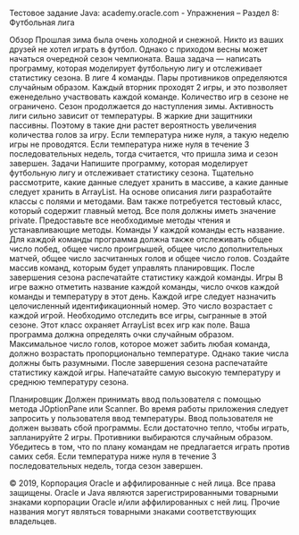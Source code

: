 Тестовое задание Java:
academy.oracle.com - Упражнения – Раздел 8: Футбольная лига

Обзор
Прошлая зима была очень холодной и снежной. Никто из ваших друзей
не хотел играть в футбол. Однако с приходом весны может начаться
очередной сезон чемпионата. Ваша задача — написать программу,
которая моделирует футбольную лигу и отслеживает статистику сезона.
В лиге 4 команды. Пары противников определяются случайным образом.
Каждый вторник проходят 2 игры, и это позволяет еженедельно участвовать
каждой команде. Количество игр в сезоне не ограничено. Сезон
продолжается до наступления зимы.
Активность лиги сильно зависит от температуры. В жаркие дни защитники пассивны. Поэтому в такие
дни растет вероятность увеличения количества голов за игру. Если температура ниже нуля, а такую
неделю игры не проводятся. Если температура ниже нуля в течение 3 последовательных недель, тогда
считается, что пришла зима и сезон завершен.
Задачи
Напишите программу, которая моделирует футбольную лигу и отслеживает статистику сезона.
Тщательно рассмотрите, какие данные следует хранить в массиве, а какие данные следует хранить в
ArrayList. На основе описания лиги разработайте классы с полями и методами. Вам также
потребуется тестовый класс, который содержит главный метод. Все поля должны иметь значение
private. Предоставьте все необходимые методы чтения и устанавливающие методы.
Команды
У каждой команды есть название. Для каждой команды программа должна также отслеживать общее
число побед, общее число проигрышей, общее число дополнительных матчей, общее число
засчитанных голов и общее число голов. Создайте массив команд, которым будет управлять
планировщик.
После завершения сезона распечатайте статистику каждой команды.
Игры
В игре важно отметить название каждой команды, число очков каждой команды и температуру в этот
день. Каждой игре следует назначить целочисленный идентификационный номер. Это число
возрастает с каждой игрой. Необходимо отследить все игры, сыгранные в этой сезоне. Этот класс
охраняет ArrayList всех игр как поле.
Ваша программа должна определять очки случайным образом. Максимальное число голов, которое
может забить любая команда, должно возрастать пропорционально температуре. Однако такие числа
должны быть разумными.
После завершения сезона распечатайте статистику каждой игры. Напечатайте самую высокую
температуру и среднюю температуру сезона.

Планировщик
Должен принимать ввод пользователя с помощью метода JOptionPane или Scanner. Во время
работы приложения следует запросить у пользователя ввод температуры. Ввод пользователя не
должен вызвать сбой программы. Если достаточно тепло, чтобы играть, запланируйте 2 игры.
Противники выбираются случайным образом. Убедитесь в том, что по плану командам не предлагается
играть против самих себя. Если температура ниже нуля в течение 3 последовательных недель, тогда
сезон завершен.

© 2019, Корпорация Oracle и аффилированные с ней лица. Все права защищены. Oracle и Java являются зарегистрированными товарными знаками корпорации Oracle и/или
аффилированных с ней лиц. Прочие названия могут являться товарными знаками соответствующих владельцев.
